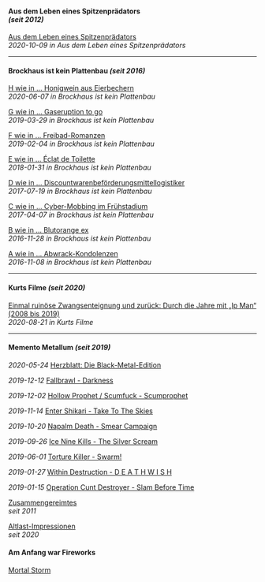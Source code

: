 #### Aus dem Leben eines Spitzenprädators<br>_(seit 2012)_

[Aus dem Leben eines Spitzenprädators](adeles.md)<br>
_2020-10-09 in Aus dem Leben eines Spitzenprädators_

<hr>

#### Brockhaus ist kein Plattenbau _(seit 2016)_

[H wie in ... Honigwein aus Eierbechern](broplau-howabern.md)<br>
_2020-06-07 in Brockhaus ist kein Plattenbau_

[G wie in ... Gaseruption to go](broplau-garutogo.md)<br>
_2019-03-29 in Brockhaus ist kein Plattenbau_

[F wie in ... Freibad-Romanzen](broplau-frebaron.md)<br>
_2019-02-04 in Brockhaus ist kein Plattenbau_

[E wie in ... Éclat de Toilette](broplau-edelette.md)<br>
_2018-01-31 in Brockhaus ist kein Plattenbau_

[D wie in ... Discountwarenbeförderungsmittellogistiker](broplau-discologi.md)<br>
_2017-07-19 in Brockhaus ist kein Plattenbau_

[C wie in ... Cyber-Mobbing im Frühstadium](broplau-cybobing.md)<br>
_2017-04-07 in Brockhaus ist kein Plattenbau_

[B wie in ... Blutorange ex](broplau-blutorex.md)<br>
_2016-11-28 in Brockhaus ist kein Plattenbau_

[A wie in ... Abwrack-Kondolenzen](broplau-abolenz.md)<br>
_2016-11-08 in Brockhaus ist kein Plattenbau_

<hr>

#### Kurts Filme _(seit 2020)_

[Einmal ruinöse Zwangsenteignung und zurück: Durch die Jahre mit „Ip Man“ (2008 bis 2019)](kurfil-eruzwan.md)<br>
_2020-08-21 in Kurts Filme_

<hr>

#### Memento Metallum _(seit 2019)_

_2020-05-24_ [Herzblatt: Die Black-Metal-Edition](mm.md)

_2019-12-12_ [Fallbrawl - Darkness](mm.md)

_2019-12-02_ [Hollow Prophet / Scumfuck - Scumprophet](mm.md)

_2019-11-14_ [Enter Shikari - Take To The Skies](mm.md)

_2019-10-20_ [Napalm Death - Smear Campaign](mm.md)

_2019-09-26_ [Ice Nine Kills - The Silver Scream](mm.md)

_2019-06-01_ [Torture Killer - Swarm!](mm.md)

_2019-01-27_ [Within Destruction - D E A T H W I S H](mm.md)

_2019-01-15_ [Operation Cunt Destroyer - Slam Before Time](mm.md)

[Zusammengereimtes](zusates.md)<br>
_seit 2011_

[Altlast-Impressionen](alapron.md)<br>
_seit 2020_

#### Am Anfang war Fireworks

[Mortal Storm](afafiwo.md)
